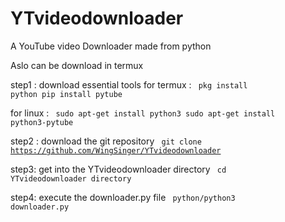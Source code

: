 # YTvideodownloader
A YouTube video Downloader made from python

Aslo can be download in termux

step1 : download essential tools
for termux : 
<code>
pkg install python 
pip install pytube
</code>

for linux  :
<code>
sudo apt-get install python3
sudo apt-get install python3-pytube
  </code>
  
step2 : download the git repository
<code>
git clone https://github.com/WingSinger/YTvideodownloader
  </code>

step3: get into the YTvideodownloader directory
<code>
cd YTvideodownloader directory
  </code>

step4: execute the downloader.py file
<code>
python/python3 downloader.py
</code>
